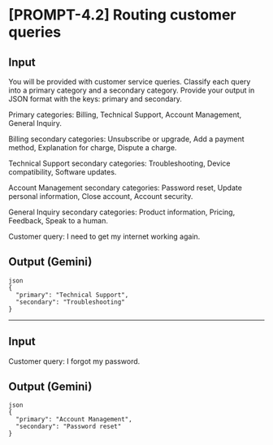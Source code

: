 # [PROMPT-4.2] Routing customer queries

## Input

You will be provided with customer service queries. Classify each query into a primary category and a secondary category. Provide your output in JSON format with the keys: primary and secondary.

Primary categories: Billing, Technical Support, Account Management, General Inquiry.

Billing secondary categories: Unsubscribe or upgrade, Add a payment method, Explanation for charge, Dispute a charge.

Technical Support secondary categories: Troubleshooting, Device compatibility, Software updates.

Account Management secondary categories: Password reset, Update personal information, Close account, Account security.

General Inquiry secondary categories: Product information, Pricing, Feedback, Speak to a human.

Customer query: I need to get my internet working again.

## Output (Gemini)

```
json
{
  "primary": "Technical Support",
  "secondary": "Troubleshooting"
}
```

---

## Input

Customer query: I forgot my password.

## Output (Gemini)

```
json
{
  "primary": "Account Management",
  "secondary": "Password reset"
}
```
